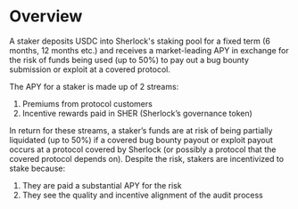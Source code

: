 # Overview

A staker deposits USDC into Sherlock's staking pool for a fixed term (6 months, 12 months etc.) and receives a market-leading APY in exchange for the risk of funds being used (up to 50%) to pay out a bug bounty submission or exploit at a covered protocol.

The APY for a staker is made up of 2 streams:

1. Premiums from protocol customers
2. Incentive rewards paid in SHER (Sherlock’s governance token)

In return for these streams, a staker’s funds are at risk of being partially liquidated (up to 50%) if a covered bug bounty payout or exploit payout occurs at a protocol covered by Sherlock (or possibly a protocol that the covered protocol depends on). Despite the risk, stakers are incentivized to stake because:

1. They are paid a substantial APY for the risk
2. They see the quality and incentive alignment of the audit process

